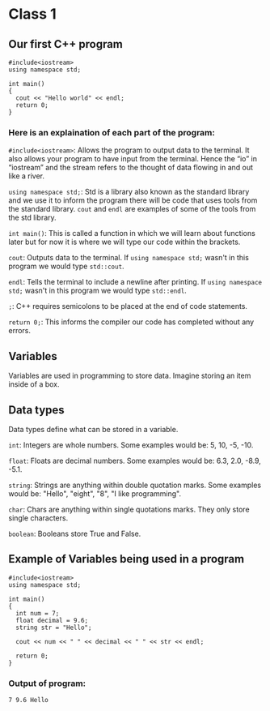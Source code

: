 # Class 1

## Our first C++ program
```
#include<iostream>
using namespace std;
  
int main()
{
  cout << "Hello world" << endl;
  return 0;
}
```

### Here is an explaination of each part of the program:
```#include<iostream>```: Allows the program to output data to the terminal. It also allows your program to have input from the terminal. Hence the “io” in “iostream” and the stream refers to the thought of data flowing in and out like a river.

```using namespace std;```: Std is a library also known as the standard library and we use it to inform the program there will be code that uses tools from the standard library. ```cout``` and ```endl``` are examples of some of the tools from the std library.

```int main()```: This is called a function in which we will learn about functions later but for now it is where we will type our code within the brackets.

```cout```: Outputs data to the terminal. If ```using namespace std;``` wasn't in this program we would type ```std::cout```.

```endl```: Tells the terminal to include a newline after printing. If ```using namespace std;``` wasn't in this program we would type ```std::endl```.

```;```: C++ requires semicolons to be placed at the end of code statements.

```return 0;```: This informs the compiler our code has completed without any errors.

## Variables
Variables are used in programming to store data. Imagine storing an item inside of a box.

## Data types
Data types define what can be stored in a variable.

```int```: Integers are whole numbers. Some examples would be: 5, 10, -5, -10.

```float```: Floats are decimal numbers. Some examples would be: 6.3, 2.0, -8.9, -5.1.

```string```: Strings are anything within double quotation marks. Some examples would be: "Hello", "eight", "8", "I like programming".

```char```: Chars are anything within single quotations marks. They only store single characters.

```boolean```: Booleans store True and False.

## Example of Variables being used in a program
```
#include<iostream>
using namespace std;
  
int main()
{
  int num = 7;
  float decimal = 9.6;
  string str = "Hello";
  
  cout << num << " " << decimal << " " << str << endl;
  
  return 0;
}
```

### Output of program:
```7 9.6 Hello```
